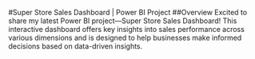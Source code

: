 #Super Store Sales Dashboard | Power BI Project
##Overview
Excited to share my latest Power BI project—Super Store Sales Dashboard! This interactive dashboard offers key insights into sales performance across various dimensions and is designed to help businesses make informed decisions based on data-driven insights.



